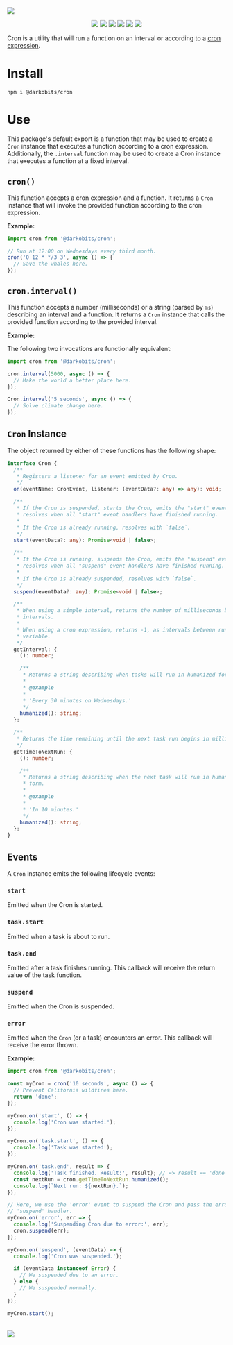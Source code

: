 <a href="#top" id="top">
  <a href="https://www.linguee.com/english-french/search?source=auto&query=cron"><img src="https://user-images.githubusercontent.com/441546/101615982-a683e600-39c3-11eb-9343-5dabc6b55ca1.png" style="max-width: 100%;"></a>
</a>
<p align="center">
  <a href="https://www.npmjs.com/package/@darkobits/cron"><img src="https://img.shields.io/npm/v/@darkobits/cron.svg?style=flat-square"></a>
  <a href="https://github.com/darkobits/cron/actions?query=workflow%3ACI"><img src="https://img.shields.io/github/workflow/status/darkobits/cron/CI/master?style=flat-square"></a>
  <a href="https://app.codecov.io/gh/darkobits/cron/branch/master"><img src="https://img.shields.io/codecov/c/github/darkobits/cron/master?style=flat-square"></a>
  <a href="https://depfu.com/github/darkobits/cron"><img src="https://img.shields.io/depfu/darkobits/cron?style=flat-square"></a>
  <a href="https://bundlephobia.com/package/@darkobits/cron"><img src="https://img.shields.io/bundlephobia/minzip/@darkobits/cron?label=size&style=flat-square"></a>
  <a href="https://conventionalcommits.org"><img src="https://img.shields.io/static/v1?label=commits&message=conventional&style=flat-square&color=398AFB"></a>
</p>

Cron is a utility that will run a function on an interval or according to a [cron expression](https://en.wikipedia.org/wiki/Cron#CRON_expression).

# Install

```
npm i @darkobits/cron
```

# Use

This package's default export is a function that may be used to create a `Cron`
instance that executes a function according to a cron expression. Additionally,
the `.interval` function may be used to create a Cron instance that executes a
function at a fixed interval.

## `cron()`

This function accepts a cron expression and a function. It returns a `Cron`
instance that will invoke the provided function according to the cron
expression.

**Example:**

```ts
import cron from '@darkobits/cron';

// Run at 12:00 on Wednesdays every third month.
cron('0 12 * */3 3', async () => {
  // Save the whales here.
});
```

## `cron.interval()`

This function accepts a number (milliseconds) or a string (parsed by `ms`)
describing an interval and a function. It returns a `Cron` instance that calls
the provided function according to the provided interval.

**Example:**

The following two invocations are functionally equivalent:

```ts
import cron from '@darkobits/cron';

cron.interval(5000, async () => {
  // Make the world a better place here.
});

Cron.interval('5 seconds', async () => {
  // Solve climate change here.
});
```

## `Cron` Instance

The object returned by either of these functions has the following shape:

```ts
interface Cron {
  /**
   * Registers a listener for an event emitted by Cron.
   */
  on(eventName: CronEvent, listener: (eventData?: any) => any): void;

  /**
   * If the Cron is suspended, starts the Cron, emits the "start" event, and
   * resolves when all "start" event handlers have finished running.
   *
   * If the Cron is already running, resolves with `false`.
   */
  start(eventData?: any): Promise<void | false>;

  /**
   * If the Cron is running, suspends the Cron, emits the "suspend" event, and
   * resolves when all "suspend" event handlers have finished running.
   *
   * If the Cron is already suspended, resolves with `false`.
   */
  suspend(eventData?: any): Promise<void | false>;

  /**
   * When using a simple interval, returns the number of milliseconds between
   * intervals.
   *
   * When using a cron expression, returns -1, as intervals between runs may be
   * variable.
   */
  getInterval: {
    (): number;

    /**
     * Returns a string describing when tasks will run in humanized form.
     *
     * @example
     *
     * 'Every 30 minutes on Wednesdays.'
     */
    humanized(): string;
  };

  /**
   * Returns the time remaining until the next task run begins in milliseconds.
   */
  getTimeToNextRun: {
    (): number;

    /**
     * Returns a string describing when the next task will run in humanized
     * form.
     *
     * @example
     *
     * 'In 10 minutes.'
     */
    humanized(): string;
  };
}
```

## Events

A `Cron` instance emits the following lifecycle events:

### `start`

Emitted when the Cron is started.

### `task.start`

Emitted when a task is about to run.

### `task.end`

Emitted after a task finishes running. This callback will receive the return
value of the task function.

### `suspend`

Emitted when the Cron is suspended.

### `error`

Emitted when the `Cron` (or a task) encounters an error. This callback will
receive the error thrown.

**Example:**

```ts
import cron from '@darkobits/cron';

const myCron = cron('10 seconds', async () => {
  // Prevent California wildfires here.
  return 'done';
});

myCron.on('start', () => {
  console.log('Cron was started.');
});

myCron.on('task.start', () => {
  console.log('Task was started');
});

myCron.on('task.end', result => {
  console.log('Task finished. Result:', result); // => result == 'done'
  const nextRun = cron.getTimeToNextRun.humanized();
  console.log(`Next run: ${nextRun}.`);
});

// Here, we use the 'error' event to suspend the Cron and pass the error to the
// 'suspend' handler.
myCron.on('error', err => {
  console.log('Suspending Cron due to error:', err);
  cron.suspend(err);
});

myCron.on('suspend', (eventData) => {
  console.log('Cron was suspended.');

  if (eventData instanceof Error) {
    // We suspended due to an error.
  } else {
    // We suspended normally.
  }
});

myCron.start();
```

<br />
<a href="#top">
  <img src="https://user-images.githubusercontent.com/441546/102322726-5e6d4200-3f34-11eb-89f2-c31624ab7488.png" style="max-width: 100%;">
</a>
